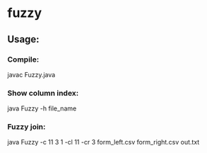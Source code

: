# fuzzy

## Usage:

### Compile:
javac Fuzzy.java

### Show column index:
java Fuzzy -h file_name

### Fuzzy join:
java Fuzzy -c 11 3 1 -cl 11 -cr 3 form_left.csv form_right.csv out.txt
